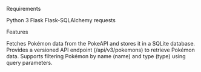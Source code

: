 Requirements

Python 3
Flask
Flask-SQLAlchemy
requests


Features

Fetches Pokémon data from the PokeAPI and stores it in a SQLite database.
Provides a versioned API endpoint (/api/v3/pokemons) to retrieve Pokémon data.
Supports filtering Pokémon by name (name) and type (type) using query parameters.
